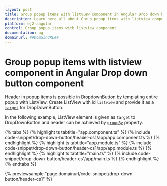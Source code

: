 ```yaml
---
layout: post
title: Group popup items with listview component in Angular Drop down button component | Syncfusion
description: Learn here all about Group popup items with listview component in Syncfusion Angular Drop down button component of Syncfusion Essential JS 2 and more.
platform: ej2-angular
control: Group popup items with listview component 
documentation: ug
domainurl: ##DomainURL##
---
```


# Group popup items with listview component in Angular Drop down button component

Header in popup items is possible in DropdownButton by templating entire popup with ListView.
Create ListView with id `listview` and provide it as a
[`target`](https://ej2.syncfusion.com/angular/documentation/api/drop-down-button#target) for DropDownButton.

In the following example, ListView element is given as `target` to DropDownButton and header
can be achieved by [`groupBy`](https://ej2.syncfusion.com/angular/documentation/api/list-view/fieldSettingsModel#groupby) property.

{% tabs %}
{% highlight ts tabtitle="app.component.ts" %}
{% include code-snippet/drop-down-button/header-cs1/app/app.component.ts %}
{% endhighlight %}
{% highlight ts tabtitle="app.module.ts" %}
{% include code-snippet/drop-down-button/header-cs1/app/app.module.ts %}
{% endhighlight %}
{% highlight ts tabtitle="main.ts" %}
{% include code-snippet/drop-down-button/header-cs1/app/main.ts %}
{% endhighlight %}
{% endtabs %}
  
{% previewsample "page.domainurl/code-snippet/drop-down-button/header-cs1" %}